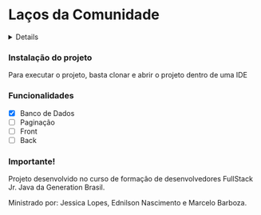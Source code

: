 # Laços da Comunidade


<details>
  <sumary>Tecnologias usadas no projeto </sumary>
  
  **Na parte Back-end utilizamos:**
![Github sql](https://img.shields.io/badge/MySQL-00000F?style=for-the-badge&logo=mysql&logoColor=white)
<img alt="Docker" src="https://img.shields.io/badge/docker-%230db7ed.svg?style=for-the-badge&logo=docker&logoColor=white"/>
<img alt="Java" src="https://img.shields.io/badge/java-%23ED8B00.svg?style=for-the-badge&logo=java&logoColor=white"/>
  
**Na parte Front-end utilizamos:**
![Github css3](https://img.shields.io/badge/CSS3-1572B6?style=for-the-badge&logo=css3&logoColor=white)
![Github Html5](https://img.shields.io/badge/HTML5-E34F26?style=for-the-badge&logo=html5&logoColor=white)
![Github JavaScript](https://img.shields.io/badge/JavaScript-F7DF1E?style=for-the-badge&logo=javascript&logoColor=black)
  
</details>


### Instalação do projeto

Para executar o projeto, basta clonar e abrir o projeto dentro de uma IDE

### Funcionalidades

- [x] Banco de Dados
- [ ] Paginação
- [ ] Front
- [ ] Back

### Importante!

Projeto desenvolvido no curso de formação de desenvolvedores FullStack Jr. Java da Generation Brasil.

Ministrado por: Jessica Lopes, Ednilson Nascimento e Marcelo Barboza.
